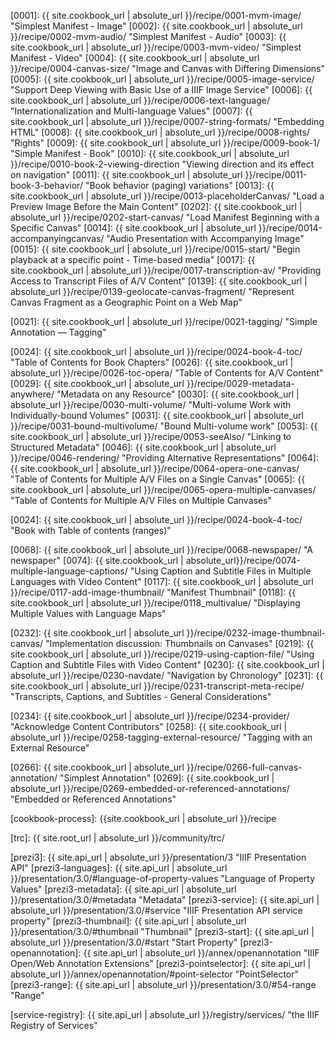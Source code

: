 
[0001]: {{ site.cookbook_url | absolute_url }}/recipe/0001-mvm-image/ "Simplest Manifest - Image"
[0002]: {{ site.cookbook_url | absolute_url }}/recipe/0002-mvm-audio/ "Simplest Manifest - Audio"
[0003]: {{ site.cookbook_url | absolute_url }}/recipe/0003-mvm-video/ "Simplest Manifest - Video"
[0004]: {{ site.cookbook_url | absolute_url }}/recipe/0004-canvas-size/ "Image and Canvas with Differing Dimensions"
[0005]: {{ site.cookbook_url | absolute_url }}/recipe/0005-image-service/ "Support Deep Viewing with Basic Use of a IIIF Image Service"
[0006]: {{ site.cookbook_url | absolute_url }}/recipe/0006-text-language/ "Internationalization and Multi-language Values"
[0007]: {{ site.cookbook_url | absolute_url }}/recipe/0007-string-formats/ "Embedding HTML"
[0008]: {{ site.cookbook_url | absolute_url }}/recipe/0008-rights/ "Rights"
[0009]: {{ site.cookbook_url | absolute_url }}/recipe/0009-book-1/ "Simple Manifest - Book"
[0010]: {{ site.cookbook_url | absolute_url }}/recipe/0010-book-2-viewing-direction "Viewing direction and its effect on navigation"
[0011]: {{ site.cookbook_url | absolute_url }}/recipe/0011-book-3-behavior/ "Book behavior (paging) variations"
[0013]: {{ site.cookbook_url | absolute_url }}/recipe/0013-placeholderCanvas/ "Load a Preview Image Before the Main Content"
[0202]: {{ site.cookbook_url | absolute_url }}/recipe/0202-start-canvas/ "Load Manifest Beginning with a Specific Canvas"
[0014]: {{ site.cookbook_url | absolute_url }}/recipe/0014-accompanyingcanvas/ "Audio Presentation with Accompanying Image"
[0015]: {{ site.cookbook_url | absolute_url }}/recipe/0015-start/ "Begin playback at a specific point - Time-based media"
[0017]: {{ site.cookbook_url | absolute_url }}/recipe/0017-transcription-av/ "Providing Access to Transcript Files of A/V Content"
[0139]: {{ site.cookbook_url | absolute_url }}/recipe/0139-geolocate-canvas-fragment/ "Represent Canvas Fragment as a Geographic Point on a Web Map"

[0021]: {{ site.cookbook_url | absolute_url }}/recipe/0021-tagging/ "Simple Annotation — Tagging"

[0024]: {{ site.cookbook_url | absolute_url }}/recipe/0024-book-4-toc/ "Table of Contents for Book Chapters"
[0026]: {{ site.cookbook_url | absolute_url }}/recipe/0026-toc-opera/ "Table of Contents for A/V Content"
[0029]: {{ site.cookbook_url | absolute_url }}/recipe/0029-metadata-anywhere/ "Metadata on any Resource"
[0030]: {{ site.cookbook_url | absolute_url }}/recipe/0030-multi-volume/ "Multi-volume Work with Individually-bound Volumes"
[0031]: {{ site.cookbook_url | absolute_url }}/recipe/0031-bound-multivolume/ "Bound Multi-volume work"
[0053]: {{ site.cookbook_url | absolute_url }}/recipe/0053-seeAlso/ "Linking to Structured Metadata"
[0046]: {{ site.cookbook_url | absolute_url }}/recipe/0046-rendering/ "Providing Alternative Representations"
[0064]: {{ site.cookbook_url | absolute_url }}/recipe/0064-opera-one-canvas/ "Table of Contents for Multiple A/V Files on a Single Canvas"
[0065]: {{ site.cookbook_url | absolute_url }}/recipe/0065-opera-multiple-canvases/ "Table of Contents for Multiple A/V Files on Multiple Canvases"

[0024]: {{ site.cookbook_url | absolute_url }}/recipe/0024-book-4-toc/ "Book with Table of contents (ranges)"

[0068]: {{ site.cookbook_url | absolute_url }}/recipe/0068-newspaper/ "A newspaper"
[0074]: {{ site.cookbook_url | absolute_url}}/recipe/0074-multiple-language-captions/ "Using Caption and Subtitle Files in Multiple Languages with Video Content"
[0117]: {{ site.cookbook_url | absolute_url }}/recipe/0117-add-image-thumbnail/ "Manifest Thumbnail"
[0118]: {{ site.cookbook_url | absolute_url }}/recipe/0118_multivalue/ "Displaying Multiple Values with Language Maps"

[0232]: {{ site.cookbook_url | absolute_url }}/recipe/0232-image-thumbnail-canvas/ "Implementation discussion: Thumbnails on Canvases"
[0219]: {{ site.cookbook_url | absolute_url }}/recipe/0219-using-caption-file/ "Using Caption and Subtitle Files with Video Content"
[0230]: {{ site.cookbook_url | absolute_url }}/recipe/0230-navdate/ "Navigation by Chronology"
[0231]: {{ site.cookbook_url | absolute_url }}/recipe/0231-transcript-meta-recipe/ "Transcripts, Captions, and Subtitles - General Considerations"

[0234]: {{ site.cookbook_url | absolute_url }}/recipe/0234-provider/ "Acknowledge Content Contributors"
[0258]: {{ site.cookbook_url | absolute_url }}/recipe/0258-tagging-external-resource/ "Tagging with an External Resource"

[0266]: {{ site.cookbook_url | absolute_url }}/recipe/0266-full-canvas-annotation/ "Simplest Annotation"
[0269]: {{ site.cookbook_url | absolute_url }}/recipe/0269-embedded-or-referenced-annotations/ "Embedded or Referenced Annotations"

[cookbook-process]: {{site.cookbook_url | absolute_url }}/recipe

[trc]: {{ site.root_url | absolute_url }}/community/trc/

[prezi3]: {{ site.api_url | absolute_url }}/presentation/3 "IIIF Presentation API"
[prezi3-languages]: {{ site.api_url | absolute_url }}/presentation/3.0/#language-of-property-values "Language of Property Values"
[prezi3-metadata]: {{ site.api_url | absolute_url }}/presentation/3.0/#metadata "Metadata"
[prezi3-service]: {{ site.api_url | absolute_url }}/presentation/3.0/#service "IIIF Presentation API service property"
[prezi3-thumbnail]: {{ site.api_url | absolute_url }}/presentation/3.0/#thumbnail "Thumbnail"
[prezi3-start]: {{ site.api_url | absolute_url }}/presentation/3.0/#start "Start Property"
[prezi3-openannotation]: {{ site.api_url | absolute_url }}/annex/openannotation "IIIF Open/Web Annotation Extensions"
[prezi3-pointselector]: {{ site.api_url | absolute_url }}/annex/openannotation/#point-selector "PointSelector"
[prezi3-range]: {{ site.api_url | absolute_url }}/presentation/3.0/#54-range "Range"

[service-registry]: {{ site.api_url | absolute_url }}/registry/services/ "the IIIF Registry of Services"

[cookbook-repo]: https://github.com/IIIF/cookbook-recipes
[cookbook-issues]: https://github.com/IIIF/cookbook-recipes/issues
[jekyll-variables]: https://github.com/IIIF/cookbook-recipes/#jekyll-variables-and-templates
[github-0001]: https://github.com/IIIF/cookbook-recipes/tree/master/recipe/0001-mvm-image

[fixtures]: https://fixtures.iiif.io
[iiif-slack]: http://bit.ly/iiif-slack

[bcp-47]: https://tools.ietf.org/html/bcp47 "BCP 47"
